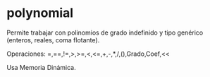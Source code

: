 # polynomial

Permite trabajar con polinomios de grado indefinido y tipo genérico (enteros, reales, coma flotante).

Operaciones: =,==,!=,>,>=,<,<=,+,-,*,/,(),Grado,Coef,<<

Usa Memoria Dinámica.

